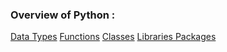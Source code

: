 ### Overview of Python :

[Data Types](data_types/notes.md)
[Functions](functions.md)
[Classes](class.md)
[Libraries Packages](libraries.md)
